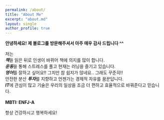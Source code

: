 ```yaml
---
permalink: /about/
title: "About Me"
excerpt: "about.md"
layout: single
author_profile: true
---
```


**안녕하세요! 제 블로그를 방문해주셔서 아주 매우 감사 드립니다 ^^**<br/>

저는<br/>
***책***을 읽은 뒤로 인생이 바뀌어 책에 의지를 많이 합니다.<br/>
***운동***을 통해 스트레스를 풀고 현재는 러닝을 즐기고 있습니다.<br/>
***영어***를 잘하고 싶어요!! 그치만 참 쉽지가 않네요.. 그래도 꾸준히!!<br/>
안전한 분산 ***투자***를 지향하고 언젠가는 경제적 자유를 꿈꾼답니다.<br/>
***IT***에 관심이 많고 기술은 우리의 일상을 조금 더 편하고 효율적으로 바꿔준다고 믿습니다.<br/><br/>
**MBTI: ENFJ-A**

항상 건강하시고 행복하세요!

